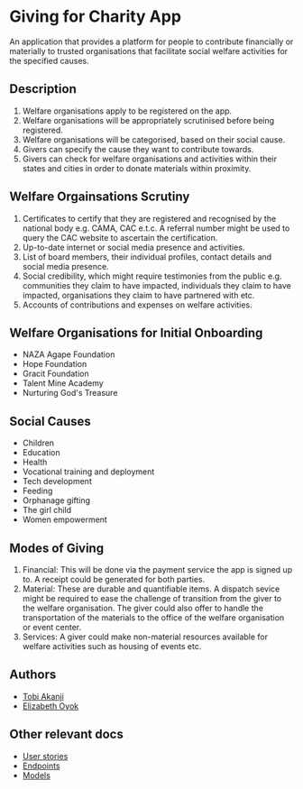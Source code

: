 # Giving for Charity App

An application that provides a platform for people to contribute financially or materially to trusted organisations that facilitate social welfare activities for the specified causes.

## Description

1. Welfare organisations apply to be registered on the app.
2. Welfare organisations will be appropriately scrutinised before being registered.
3. Welfare organisations will be categorised, based on their social cause.
4. Givers can specify the cause they want to contribute towards.
5. Givers can check for welfare organisations and activities within their states and cities in order to donate materials within proximity.

## Welfare Orgainsations Scrutiny

1. Certificates to certify that they are registered and recognised by the national body e.g. CAMA, CAC e.t.c. A referral number might be used to query the CAC website to ascertain the certification.
2. Up-to-date internet or social media presence and activities.
3. List of board members, their individual profiles, contact details and social media presence.
4. Social credibility, which might require testimonies from the public e.g. communities they claim to have impacted, individuals they claim to have impacted, organisations they claim to have partnered with etc.
5. Accounts of contributions and expenses on welfare activities.

## Welfare Organisations for Initial Onboarding

- NAZA Agape Foundation
- Hope Foundation
- Gracit Foundation
- Talent Mine Academy
- Nurturing God's Treasure

## Social Causes

- Children
- Education
- Health
- Vocational training and deployment
- Tech development
- Feeding
- Orphanage gifting
- The girl child
- Women empowerment

## Modes of Giving

1. Financial: This will be done via the payment service the app is signed up to. A receipt could be generated for both parties.
2. Material: These are durable and quantifiable items. A dispatch sevice might be required to ease the challenge of transition from the giver to the welfare organisation. The giver could also offer to handle the transportation of the materials to the office of the welfare organisation or event center.
3. Services: A giver could make non-material resources available for welfare activities such as housing of events etc.

## Authors

- [Tobi Akanji](https://github.com/Tboy-AK)
- [Elizabeth Oyok](https://www.linkedin.com/in/elizabeth-oyok-202191164/)

## Other relevant docs

- [User stories](./documentation/user-stories.md)
- [Endpoints](./documentation/endpoints.json)
- [Models](./documentation/models.md)
